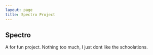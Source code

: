 ```yaml
---
layout: page
title: Spectro Project
---
```


## Spectro
A for fun project. Nothing too much, I just dont like the schoolations.
